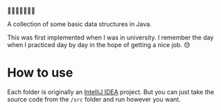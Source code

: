 :closed_book::green_book::blue_book::orange_book::notebook::notebook_with_decorative_cover::ledger:

A collection of some basic data structures in Java.

This was first implemented when I was in university. 
I remember the day when I practiced day by day in the hope of getting a nice job. :sweat:

# How to use
Each folder is originally an [IntelliJ IDEA](https://www.jetbrains.com/idea/) project. But you can just take the source code from the `/src` folder and run however you want.
